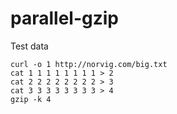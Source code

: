 # parallel-gzip

Test data

```
curl -o 1 http://norvig.com/big.txt
cat 1 1 1 1 1 1 1 1 > 2
cat 2 2 2 2 2 2 2 2 > 3
cat 3 3 3 3 3 3 3 3 > 4
gzip -k 4
```


